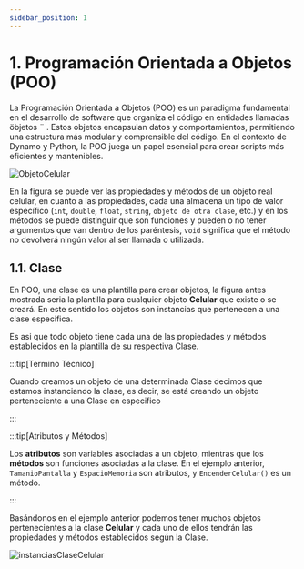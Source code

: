```yaml
---
sidebar_position: 1
---
```

# 1. Programación Orientada a Objetos (POO)
La Programación Orientada a Objetos (POO) es un paradigma fundamental en el desarrollo de
software que organiza el código en entidades llamadas öbjetos
¨
. Estos objetos encapsulan datos
y comportamientos, permitiendo una estructura más modular y comprensible del código. En el
contexto de Dynamo y Python, la POO juega un papel esencial para crear scripts más eficientes
y mantenibles.

<div style={{ textAlign: 'center' }}>
  <img
  src={require('./img/objetoCelular.png').default}
  alt="ObjetoCelular"/>
</div>

En la figura se puede ver las propiedades y métodos de un objeto real celular, en cuanto a
las propiedades, cada una almacena un tipo de valor específico (```int```, ```double```, ```float```, ```string```, ```objeto
de otra clase```, etc.) y en los métodos se puede distinguir que son funciones y pueden o no tener
argumentos que van dentro de los paréntesis, ```void``` significa que el método no devolverá ningún
valor al ser llamada o utilizada.

## 1.1. Clase

En POO, una clase es una plantilla para crear objetos, la figura antes mostrada seria la plantilla para cualquier objeto **Celular** que existe o se creará. En este sentido los objetos son instancias que pertenecen a una clase especifica. 

Es asi que todo objeto tiene cada una de las propiedades y métodos establecidos en la plantilla de su respectiva Clase.

:::tip[Termino Técnico]

Cuando creamos un objeto de una determinada Clase decimos que estamos instanciando la clase, es decir, se está
creando un objeto perteneciente a una Clase en especifico

:::

:::tip[Atributos y Métodos]

Los **atributos** son variables asociadas a un objeto, mientras que los **métodos** son funciones asociadas a la clase. En el ejemplo anterior, ```TamanioPantalla``` y ```EspacioMemoria``` son atributos, y ```EncenderCelular()``` es un método.

:::

Basándonos en el ejemplo anterior podemos tener muchos objetos pertenecientes a la clase **Celular** y cada uno de ellos tendrán las propiedades y métodos establecidos según la Clase.

<div style={{ textAlign: 'center' }}>
  <img
  src={require('./img/instanciasClaseCelular.png').default}
  alt="instanciasClaseCelular"/>
</div>